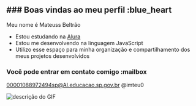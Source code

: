 ## ### Boas vindas ao meu perfil :blue_heart

Meu nome é Mateuss Beltrão 

- Estou estudando na [Alura](https://www.alura.com.br)
- Estou me desenvolvendo na linguagem JavaScript
- Utilizo esse espaço para minha organização e compartilhamento dos meus projetos desenvolvidos

### Você pode entrar em contato comigo :mailbox

00001088972494sp@Al.educacao.sp.gov.br
@imteu0

![descrição do GIF](https://media1.tenor.com/m/6ltAkTMaCaoAAAAC/the-social.gif)

